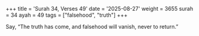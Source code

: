 +++
title = 'Surah 34, Verses 49'
date = '2025-08-27'
weight = 3655
surah = 34
ayah = 49
tags = ["falsehood", "truth"]
+++

Say, “The truth has come, and falsehood will vanish, never to return.”